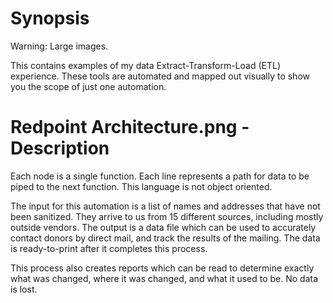 # Synopsis

Warning: Large images.

This contains examples of my data Extract-Transform-Load (ETL) experience. These tools are automated and mapped out visually to show you the scope of just one automation.

# Redpoint Architecture.png - Description

Each node is a single function. Each line represents a path for data to be piped to the next function. This language is not object oriented.

The input for this automation is a list of names and addresses that have not been sanitized. They arrive to us from 15 different sources, including mostly outside vendors. The output is a data file which can be used to accurately contact donors by direct mail, and track the results of the mailing. The data is ready-to-print after it completes this process.

This process also creates reports which can be read to determine exactly what was changed, where it was changed, and what it used to be. No data is lost.
